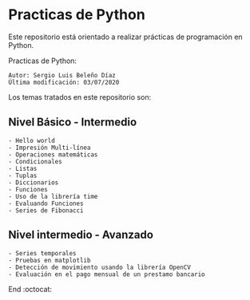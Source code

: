 # Practicas de Python 

Este repositorio está orientado a realizar prácticas de programación en Python.

Practicas de Python:

    Autor: Sergio Luis Beleño Díaz
    Última modificación: 03/07/2020

Los temas tratados en este repositorio son:

 ## Nivel Básico - Intermedio

    - Hello world
    - Impresión Multi-línea
    - Operaciones matemáticas 
    - Condicionales
    - Listas 
    - Tuplas
    - Diccionarios 
    - Funciones 
    - Uso de la librería time
    - Evaluando Funciones 
    - Series de Fibonacci
    
## Nivel intermedio - Avanzado

    - Series temporales
    - Pruebas en matplotlib
    - Detección de movimiento usando la librería OpenCV
    - Evaluación en el pago mensual de un prestamo bancario
    
End :octocat:
